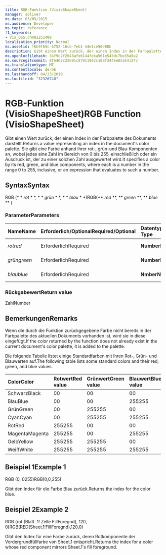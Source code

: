 ```yaml
---
title: RGB-Funktion (VisioShapeSheet)
manager: soliver
ms.date: 03/09/2015
ms.audience: Developer
ms.topic: reference
f1_keywords:
- Vis_DSS.chm82251489
localization_priority: Normal
ms.assetid: f6b9f65c-6752-16cb-7eb1-44e1ce56e80b
description: Gibt einen Wert zurück, der einen Index in der Farbpalette des Dokuments darstellt. Sie gibt eine Farbe anhand ihrer rot-, grün-und Blau-Komponenten an, wobei jedes eine Zahl im Bereich von 0 bis 255, einschließlich oder ein Ausdruck ist, der zu einer solchen Zahl ausgewertet wird.
ms.openlocfilehash: 34f9c2f2043afe6144feba561e545dc7be35a5a2
ms.sourcegitcommit: 8fe462c32b91c87911942c188f3445e85a54137c
ms.translationtype: MT
ms.contentlocale: de-DE
ms.lasthandoff: 04/23/2019
ms.locfileid: "32326740"
---
```

# <a name="rgb-function-visioshapesheet"></a><span data-ttu-id="a9332-104">RGB-Funktion (VisioShapeSheet)</span><span class="sxs-lookup"><span data-stu-id="a9332-104">RGB Function (VisioShapeSheet)</span></span>

<span data-ttu-id="a9332-105">Gibt einen Wert zurück, der einen Index in der Farbpalette des Dokuments darstellt.</span><span class="sxs-lookup"><span data-stu-id="a9332-105">Returns a value representing an index in the document's color palette.</span></span> <span data-ttu-id="a9332-106">Sie gibt eine Farbe anhand ihrer rot-, grün-und Blau-Komponenten an, wobei jedes eine Zahl im Bereich von 0 bis 255, einschließlich oder ein Ausdruck ist, der zu einer solchen Zahl ausgewertet wird.</span><span class="sxs-lookup"><span data-stu-id="a9332-106">It specifies a color by its red, green, and blue components, where each is a number in the range 0 to 255, inclusive, or an expression that evaluates to such a number.</span></span> 
  
## <a name="syntax"></a><span data-ttu-id="a9332-107">Syntax</span><span class="sxs-lookup"><span data-stu-id="a9332-107">Syntax</span></span>

<span data-ttu-id="a9332-108">RGB (\* \* *rot* \* \*, \* \* *grün* \* \*, \* \* *blau* \* \*)</span><span class="sxs-lookup"><span data-stu-id="a9332-108">RGB(\*\* *red* \*\*, \*\* *green* \*\*, \*\* *blue* \*\* )</span></span> 
  
### <a name="parameters"></a><span data-ttu-id="a9332-109">Parameter</span><span class="sxs-lookup"><span data-stu-id="a9332-109">Parameters</span></span>

|<span data-ttu-id="a9332-110">**Name**</span><span class="sxs-lookup"><span data-stu-id="a9332-110">**Name**</span></span>|<span data-ttu-id="a9332-111">**Erforderlich/Optional**</span><span class="sxs-lookup"><span data-stu-id="a9332-111">**Required/Optional**</span></span>|<span data-ttu-id="a9332-112">**Datentyp**</span><span class="sxs-lookup"><span data-stu-id="a9332-112">**Data Type**</span></span>|<span data-ttu-id="a9332-113">**Beschreibung**</span><span class="sxs-lookup"><span data-stu-id="a9332-113">**Description**</span></span>|
|:-----|:-----|:-----|:-----|
| <span data-ttu-id="a9332-114">_rot_</span><span class="sxs-lookup"><span data-stu-id="a9332-114">_red_</span></span> <br/> |<span data-ttu-id="a9332-115">Erforderlich</span><span class="sxs-lookup"><span data-stu-id="a9332-115">Required</span></span>  <br/> |<span data-ttu-id="a9332-116">**Number**</span><span class="sxs-lookup"><span data-stu-id="a9332-116">**Number**</span></span> <br/> |<span data-ttu-id="a9332-117">Die Rotkomponente.</span><span class="sxs-lookup"><span data-stu-id="a9332-117">The red component.</span></span>  <br/> |
| <span data-ttu-id="a9332-118">_grün_</span><span class="sxs-lookup"><span data-stu-id="a9332-118">_green_</span></span> <br/> |<span data-ttu-id="a9332-119">Erforderlich</span><span class="sxs-lookup"><span data-stu-id="a9332-119">Required</span></span>  <br/> |<span data-ttu-id="a9332-120">**Number**</span><span class="sxs-lookup"><span data-stu-id="a9332-120">**Number**</span></span> <br/> |<span data-ttu-id="a9332-121">Die Grünkomponente.</span><span class="sxs-lookup"><span data-stu-id="a9332-121">The green component.</span></span>  <br/> |
| <span data-ttu-id="a9332-122">_blau_</span><span class="sxs-lookup"><span data-stu-id="a9332-122">_blue_</span></span> <br/> |<span data-ttu-id="a9332-123">Erforderlich</span><span class="sxs-lookup"><span data-stu-id="a9332-123">Required</span></span>  <br/> |<span data-ttu-id="a9332-124">**Nmber**</span><span class="sxs-lookup"><span data-stu-id="a9332-124">**Nmber**</span></span> <br/> |<span data-ttu-id="a9332-125">Die Blaukomponente.</span><span class="sxs-lookup"><span data-stu-id="a9332-125">The blue component.</span></span>  <br/> |
   
### <a name="return-value"></a><span data-ttu-id="a9332-126">Rückgabewert</span><span class="sxs-lookup"><span data-stu-id="a9332-126">Return value</span></span>

<span data-ttu-id="a9332-127">Zahl</span><span class="sxs-lookup"><span data-stu-id="a9332-127">Number</span></span>
  
## <a name="remarks"></a><span data-ttu-id="a9332-128">Bemerkungen</span><span class="sxs-lookup"><span data-stu-id="a9332-128">Remarks</span></span>

<span data-ttu-id="a9332-129">Wenn die durch die Funktion zurückgegebene Farbe nicht bereits in der Farbpalette des aktuellen Dokuments vorhanden ist, wird sie in diese eingefügt.</span><span class="sxs-lookup"><span data-stu-id="a9332-129">If the color returned by the function does not already exist in the current document's color palette, it is added to the palette.</span></span>
  
<span data-ttu-id="a9332-130">Die folgende Tabelle listet einige Standardfarben mit ihren Rot-, Grün- und Blauwerten auf.</span><span class="sxs-lookup"><span data-stu-id="a9332-130">The following table lists some standard colors and their red, green, and blue values.</span></span>
  
|<span data-ttu-id="a9332-131">**Color**</span><span class="sxs-lookup"><span data-stu-id="a9332-131">**Color**</span></span>|<span data-ttu-id="a9332-132">**Rotwert**</span><span class="sxs-lookup"><span data-stu-id="a9332-132">**Red value**</span></span>|<span data-ttu-id="a9332-133">**Grünwert**</span><span class="sxs-lookup"><span data-stu-id="a9332-133">**Green value**</span></span>|<span data-ttu-id="a9332-134">**Blauwert**</span><span class="sxs-lookup"><span data-stu-id="a9332-134">**Blue value**</span></span>|
|:-----|:-----|:-----|:-----|
|<span data-ttu-id="a9332-135">Schwarz</span><span class="sxs-lookup"><span data-stu-id="a9332-135">Black</span></span>  <br/> |<span data-ttu-id="a9332-136">0</span><span class="sxs-lookup"><span data-stu-id="a9332-136">0</span></span>  <br/> |<span data-ttu-id="a9332-137">0</span><span class="sxs-lookup"><span data-stu-id="a9332-137">0</span></span>  <br/> |<span data-ttu-id="a9332-138">0</span><span class="sxs-lookup"><span data-stu-id="a9332-138">0</span></span>  <br/> |
|<span data-ttu-id="a9332-139">Blau</span><span class="sxs-lookup"><span data-stu-id="a9332-139">Blue</span></span>  <br/> |<span data-ttu-id="a9332-140">0</span><span class="sxs-lookup"><span data-stu-id="a9332-140">0</span></span>  <br/> |<span data-ttu-id="a9332-141">0</span><span class="sxs-lookup"><span data-stu-id="a9332-141">0</span></span>  <br/> |<span data-ttu-id="a9332-142">255</span><span class="sxs-lookup"><span data-stu-id="a9332-142">255</span></span>  <br/> |
|<span data-ttu-id="a9332-143">Grün</span><span class="sxs-lookup"><span data-stu-id="a9332-143">Green</span></span>  <br/> |<span data-ttu-id="a9332-144">0</span><span class="sxs-lookup"><span data-stu-id="a9332-144">0</span></span>  <br/> |<span data-ttu-id="a9332-145">255</span><span class="sxs-lookup"><span data-stu-id="a9332-145">255</span></span>  <br/> |<span data-ttu-id="a9332-146">0</span><span class="sxs-lookup"><span data-stu-id="a9332-146">0</span></span>  <br/> |
|<span data-ttu-id="a9332-147">Cyan</span><span class="sxs-lookup"><span data-stu-id="a9332-147">Cyan</span></span>  <br/> |<span data-ttu-id="a9332-148">0</span><span class="sxs-lookup"><span data-stu-id="a9332-148">0</span></span>  <br/> |<span data-ttu-id="a9332-149">255</span><span class="sxs-lookup"><span data-stu-id="a9332-149">255</span></span>  <br/> |<span data-ttu-id="a9332-150">255</span><span class="sxs-lookup"><span data-stu-id="a9332-150">255</span></span>  <br/> |
|<span data-ttu-id="a9332-151">Rot</span><span class="sxs-lookup"><span data-stu-id="a9332-151">Red</span></span>  <br/> |<span data-ttu-id="a9332-152">255</span><span class="sxs-lookup"><span data-stu-id="a9332-152">255</span></span>  <br/> |<span data-ttu-id="a9332-153">0</span><span class="sxs-lookup"><span data-stu-id="a9332-153">0</span></span>  <br/> |<span data-ttu-id="a9332-154">0</span><span class="sxs-lookup"><span data-stu-id="a9332-154">0</span></span>  <br/> |
|<span data-ttu-id="a9332-155">Magenta</span><span class="sxs-lookup"><span data-stu-id="a9332-155">Magenta</span></span>  <br/> |<span data-ttu-id="a9332-156">255</span><span class="sxs-lookup"><span data-stu-id="a9332-156">255</span></span>  <br/> |<span data-ttu-id="a9332-157">0</span><span class="sxs-lookup"><span data-stu-id="a9332-157">0</span></span>  <br/> |<span data-ttu-id="a9332-158">255</span><span class="sxs-lookup"><span data-stu-id="a9332-158">255</span></span>  <br/> |
|<span data-ttu-id="a9332-159">Gelb</span><span class="sxs-lookup"><span data-stu-id="a9332-159">Yellow</span></span>  <br/> |<span data-ttu-id="a9332-160">255</span><span class="sxs-lookup"><span data-stu-id="a9332-160">255</span></span>  <br/> |<span data-ttu-id="a9332-161">255</span><span class="sxs-lookup"><span data-stu-id="a9332-161">255</span></span>  <br/> |<span data-ttu-id="a9332-162">0</span><span class="sxs-lookup"><span data-stu-id="a9332-162">0</span></span>  <br/> |
|<span data-ttu-id="a9332-163">Weiß</span><span class="sxs-lookup"><span data-stu-id="a9332-163">White</span></span>  <br/> |<span data-ttu-id="a9332-164">255</span><span class="sxs-lookup"><span data-stu-id="a9332-164">255</span></span>  <br/> |<span data-ttu-id="a9332-165">255</span><span class="sxs-lookup"><span data-stu-id="a9332-165">255</span></span>  <br/> |<span data-ttu-id="a9332-166">255</span><span class="sxs-lookup"><span data-stu-id="a9332-166">255</span></span>  <br/> |
   
## <a name="example-1"></a><span data-ttu-id="a9332-167">Beispiel 1</span><span class="sxs-lookup"><span data-stu-id="a9332-167">Example 1</span></span>

<span data-ttu-id="a9332-168">RGB (0, 0255)</span><span class="sxs-lookup"><span data-stu-id="a9332-168">RGB(0,0,255)</span></span>
  
<span data-ttu-id="a9332-169">Gibt den Index für die Farbe Blau zurück.</span><span class="sxs-lookup"><span data-stu-id="a9332-169">Returns the index for the color blue.</span></span>
  
## <a name="example-2"></a><span data-ttu-id="a9332-170">Beispiel 2</span><span class="sxs-lookup"><span data-stu-id="a9332-170">Example 2</span></span>

<span data-ttu-id="a9332-171">RGB (rot (Blatt. 1! Zelle FillForegnd), 120, 0)</span><span class="sxs-lookup"><span data-stu-id="a9332-171">RGB(RED(Sheet.1!FillForegnd),120,0)</span></span>
  
<span data-ttu-id="a9332-172">Gibt den Index für eine Farbe zurück, deren Rotkomponente der Vordergrundfüllfarbe von Sheet.1 entspricht.</span><span class="sxs-lookup"><span data-stu-id="a9332-172">Returns the index for a color whose red component mirrors Sheet.1's fill foreground.</span></span>
  

